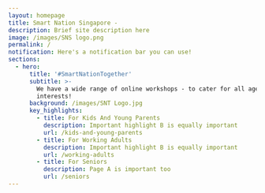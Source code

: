 ```yaml
---
layout: homepage
title: Smart Nation Singapore -
description: Brief site description here
image: /images/SNS logo.png
permalink: /
notification: Here's a notification bar you can use!
sections:
  - hero:
      title: '#SmartNationTogether'
      subtitle: >-
        We have a wide range of online workshops - to cater for all ages and
        interests!
      background: /images/SNT Logo.jpg
      key_highlights:
        - title: For Kids And Young Parents
          description: Important highlight B is equally important
          url: /kids-and-young-parents
        - title: For Working Adults
          description: Important highlight B is equally important
          url: /working-adults
        - title: For Seniors
          description: Page A is important too
          url: /seniors
---
```

